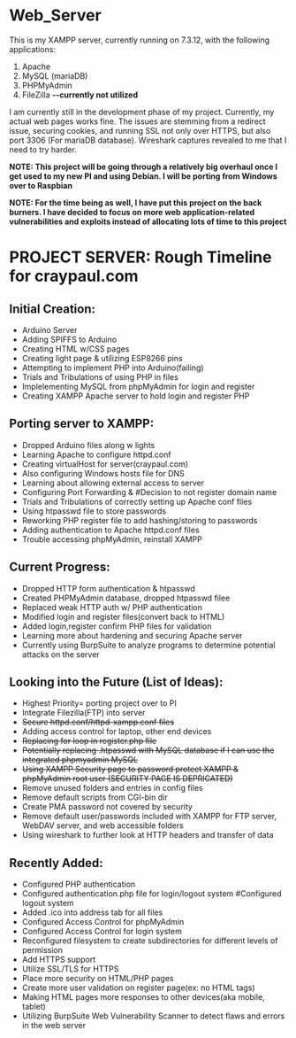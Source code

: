 # Web_Server
This is my XAMPP server, currently running on 7.3.12, with the following applications: 
1. Apache 
2. MySQL (mariaDB) 
3. PHPMyAdmin 
4. FileZilla **--currently not utilized**

I am currently still in the development phase of my project. Currently, my actual web pages works fine. The issues are stemming from a 
redirect issue, securing cookies, and running SSL not only over HTTPS, but also port 3306 (For mariaDB database). Wireshark captures revealed to me that I need to try harder.

**NOTE: This project will be going through a relatively big overhaul once I get used to my new PI and using Debian. I will be porting from Windows over to Raspbian**

**NOTE: For the time being as well, I have put this project on the back burners. I have decided to focus on more web application-related vulnerabilities and exploits instead of allocating lots of time to this project**

# PROJECT SERVER: Rough Timeline for craypaul.com
## Initial Creation: 
- Arduino Server 
- Adding SPIFFS to Arduino 
- Creating HTML w/CSS pages 
- Creating light page & utilizing ESP8266 pins 
- Attempting to implement PHP into Arduino(failing) 
- Trials and Tribulations of using PHP in files 
- Implelementing MySQL from phpMyAdmin for login and register 
- Creating XAMPP Apache server to hold login and register PHP

## Porting server to XAMPP:
- Dropped Arduino files along w lights 
- Learning Apache to configure httpd.conf 
- Creating virtualHost for server(craypaul.com) 
- Also configuring Windows hosts file for DNS 
- Learning about allowing external access to server 
- Configuring Port Forwarding & #Decision to not register domain name 
- Trials and Tribulations of correctly setting up Apache conf files 
- Using htpasswd file to store passwords
- Reworking PHP register file to add hashing/storing to passwords 
- Adding authentication to Apache httpd.conf files 
- Trouble accessing phpMyAdmin, reinstall XAMPP

## Current Progress: 
- Dropped HTTP form authentication & htpasswd 
- Created PHPMyAdmin database, dropped htpasswd filee
- Replaced weak HTTP auth w/ PHP authentication 
- Modified login and register files(convert back to HTML) 
- Added login,register confirm PHP files for validation 
- Learning more about hardening and securing Apache server 
- Currently using BurpSuite to analyze programs to determine potential attacks on the server

## Looking into the Future (List of Ideas): 
- Highest Priority= porting project over to PI
- Integrate Filezilla(FTP) into server
- ~~Secure httpd.conf/httpd-xampp.conf files~~
- Adding access control for laptop, other end devices 
- ~~Replacing for loop in register.php file~~
- ~~Potentially replacing .htpasswd with MySQL database if I can use the integrated phpmyadmin MySQL~~
- ~~Using XAMPP Security page to password protect XAMPP & phpMyAdmin root user (SECURITY PAGE IS DEPRICATED)~~
- Remove unused folders and entries in config files 
- Remove default scripts from CGI-bin dir 
- Create PMA password not covered by security 
- Remove default user/passwords included with XAMPP for FTP server, WebDAV server, and web accessible folders 
- Using wireshark to further look at HTTP headers and transfer of data


## Recently Added: 
- Configured PHP authentication 
- Configured authentication.php file for login/logout system #Configured logout system 
- Added .ico into address tab for all files 
- Configured Access Control for phpMyAdmin 
- Configured Access Control for login system 
- Reconfigured filesystem to create subdirectories for different levels of permission
- Add HTTPS support 
- Utilize SSL/TLS for HTTPS 
- Place more security on HTML/PHP pages 
- Create more user validation on register page(ex: no HTML tags)
- Making HTML pages more responses to other devices(aka mobile, tablet)
- Utilizing BurpSuite Web Vulnerability Scanner to detect flaws and errors in the web server
